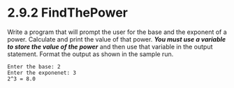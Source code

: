 # 2.9.2 FindThePower
Write a program that will prompt the user for the base and the exponent of a power. Calculate and print the value of that power. <i><b>You must use a variable to store the value of the power</b></i> and then use that variable in the output statement. Format the output as shown in the sample run.

```
Enter the base: 2
Enter the exponenet: 3
2^3 = 8.0
```